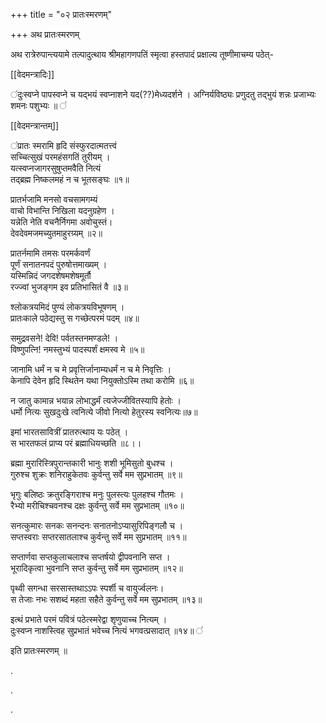 +++
title = "०२ प्रातःस्मरणम्"

+++
अथ प्रातःस्मरणम्

अथ रात्रेरुपान्त्ययामे तल्पादुत्थाय श्रीमहागणपतिं स्मृत्वा हस्तपादं प्रक्षाल्य तूष्णीमाचम्य पठेत्- 


<div class="js_include" url="/vedAH_yajuH/taittirIyam/sUtram/ApastambaH/gRhyam/ekAgnikANDam/vishvAsa-prastutiH/1_15/01_prAtaragnim_prAtarindram.md"  newLevelForH1="2" includeTitle="false"> </div>  


<div class="js_include" url="/vedAH_yajuH/taittirIyam/sUtram/ApastambaH/gRhyam/ekAgnikANDam/vishvAsa-prastutiH/1_15/02_prAtarjitam_bhagamugram.md"  newLevelForH1="2" includeTitle="false"> </div>


<div class="js_include" url="/vedAH_yajuH/taittirIyam/sUtram/ApastambaH/gRhyam/ekAgnikANDam/vishvAsa-prastutiH/1_15/03_bhaga_praNetarbhaga.md"  newLevelForH1="2" includeTitle="false"> </div>

<div class="js_include" url="/vedAH_yajuH/taittirIyam/sUtram/ApastambaH/gRhyam/ekAgnikANDam/vishvAsa-prastutiH/1_15/04_utedAnIm_bhagavantassyAmota.md"  newLevelForH1="2" includeTitle="false"> </div>


<div class="js_include" url="/vedAH_yajuH/taittirIyam/sUtram/ApastambaH/gRhyam/ekAgnikANDam/vishvAsa-prastutiH/1_15/05_bhaga_eva.md"  newLevelForH1="2" includeTitle="false"> </div>

<div class="js_include" url="/vedAH_yajuH/taittirIyam/sUtram/ApastambaH/gRhyam/ekAgnikANDam/vishvAsa-prastutiH/1_15/06_samadhvarAyoShaso_namanta.md"  newLevelForH1="2" includeTitle="false"> </div>

<div class="js_include" url="/vedAH_yajuH/taittirIyam/sUtram/ApastambaH/gRhyam/ekAgnikANDam/vishvAsa-prastutiH/1_15/07_ashvAvatIrgomatIrna_uShAso.md"  newLevelForH1="2" includeTitle="false"> </div>

<div class="js_include" url="/vedAH_Rk/shAkalam/saMhitA/vishvAsa-prastutiH/05/082/04_adyA_no.md"  newLevelForH1="5" includeTitle="false"> </div>  

<div class="js_include" url="/vedAH_Rk/shAkalam/saMhitA/vishvAsa-prastutiH/05/082/05_vishvAni_deva.md"  newLevelForH1="5" includeTitle="false"> </div>  



[[वेदमन्त्रादिः]]

 ॑दुःस्वप्ने पापस्वप्ने च यद्भयं स्वप्नाशने यद(??)मेध्यदर्शने । अग्निर्यविष्ठ्यः प्रणुदतु तद्भुयं शन्नः प्रजाभ्यः शमनः पशुभ्यः ॥ ॑

[[वेदमन्त्रान्तम्]]


 ॑प्रातः स्मरामि हृदि संस्फुरदात्मतत्त्वं  
सच्चित्सुखं परमहंसगतिं तुरीयम् ।   
यत्स्वप्नजागरसुषुप्तमवैति नित्यं  
तद्ब्रह्म निष्कलमहं न च भूतसङ्घः ॥१॥   

प्रातर्भजामि मनसो वचसामगम्यं   
वाचो विभान्ति निखिला यदनुग्रहेण ।   
यन्नेति नेति वचनैर्निगमा अवोचुस्तं।  
देवदेवमजमच्युतमाहुरग्र्यम् ॥२॥  

प्रातर्नमामि तमसः परमर्कवर्णं  
पूर्णं  सनातनपदं पुरुषोत्तमाख्यम् ।  
यस्मिन्निदं जगदशेषमशेषमूर्तौ  
रज्ज्वां भुजङ्गम इव प्रतिभासितं वै ॥३॥  

श्लोकत्रयमिदं पुण्यं लोकत्रयविभूषणम् ।  
प्रातःकाले पठेद्यस्तु स गच्छेत्परमं पदम् ॥४॥ 

समुद्रवसने! देवि! पर्वतस्तनमण्डले! ।  
विष्णुपत्नि! नमस्तुभ्यं पादस्पर्शं क्षमस्व मे ॥५॥ 

जानामि धर्मं न च मे प्रवृत्तिर्जानाम्यधर्मं न च मे निवृत्तिः ।  
केनापि देवेन हृदि स्थितेन यथा नियुक्तोऽस्मि तथा करोमि ॥६॥ 

न जातु कामान्न भयान्न लोभाद्धर्मं त्यजेज्जीवितस्यापि हेतोः ।  
धर्मो नित्यः सुखदुःखे त्वनित्ये जीवो नित्यो हेतुरस्य स्वनित्यः॥७॥ 

इमां भारतसावित्रीं प्रातरुत्थाय यः पठेत् ।  
स भारतफलं प्राप्य परं ब्रह्माधियच्छति ॥८।‌।

ब्रह्मा मुरारिस्त्रिपुरान्तकारी भानुः शशी भूमिसुतो बुधश्च ।  
गुरुश्च शुक्रः शनिराहुकेतवः कुर्वन्तु सर्वे मम सुप्रभातम् ॥९॥ 

भृगुः बलिष्ठः क्रतुरङ्गिराश्च मनुः पुलस्त्यः पुलहश्च गौतमः ।    
रैभ्यो मरीचिश्चवनश्च दक्षः कुर्वन्तु सर्वे मम सुप्रभातम् ॥१०॥ 

सनत्कुमारः सनकः सनन्दनः सनातनोऽप्यासुरिपिङ्गलौ च ।  
सप्तस्वराः सप्तरसातलाश्च कुर्वन्तु सर्वे मम सुप्रभातम् ॥११॥ 

सप्तार्णवा सप्तकुलाचलाश्च सप्तर्षयो द्वीपवनानि सप्त ।   
भूरादिकृत्वा भुवनानि सप्त कुर्वन्तु सर्वे मम सुप्रभातम् ॥१२॥ 

पृथ्वी सगन्धा सरसास्तथाऽऽपः स्पर्शी च वायुर्ज्वलनः।  
स तेजाः नभः सशब्दं महता सहैते कुर्वन्तु सर्वे मम सुप्रभातम् ॥१३॥ 

इत्थं प्रभाते परमं पवित्रं पठेत्स्मरेद्वा शृणुयाच्च नित्यम् ।  
दुःस्वप्न नाशस्त्विह सुप्रभातं भवेच्च नित्यं भगवत्प्रसादात् ॥१४॥ ॑

इति प्रातःस्मरणम् ॥




.

.

.





